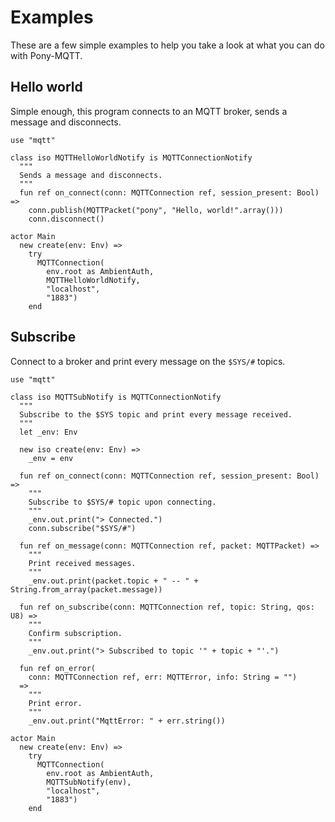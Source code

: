 # Examples

These are a few simple examples to help you take a look at what you can do with Pony-MQTT.

## Hello world

Simple enough, this program connects to an MQTT broker, sends a message and disconnects.

```pony
use "mqtt"

class iso MQTTHelloWorldNotify is MQTTConnectionNotify
  """
  Sends a message and disconnects.
  """
  fun ref on_connect(conn: MQTTConnection ref, session_present: Bool) =>
    conn.publish(MQTTPacket("pony", "Hello, world!".array()))
    conn.disconnect()

actor Main
  new create(env: Env) =>
    try
      MQTTConnection(
        env.root as AmbientAuth,
        MQTTHelloWorldNotify,
        "localhost",
        "1883")
    end
```

## Subscribe

Connect to a broker and print every message on the `$SYS/#` topics.

```pony
use "mqtt"

class iso MQTTSubNotify is MQTTConnectionNotify
  """
  Subscribe to the $SYS topic and print every message received.
  """
  let _env: Env

  new iso create(env: Env) =>
    _env = env

  fun ref on_connect(conn: MQTTConnection ref, session_present: Bool) =>
    """
    Subscribe to $SYS/# topic upon connecting.
    """
    _env.out.print("> Connected.")
    conn.subscribe("$SYS/#")

  fun ref on_message(conn: MQTTConnection ref, packet: MQTTPacket) =>
    """
    Print received messages.
    """
    _env.out.print(packet.topic + " -- " + String.from_array(packet.message))

  fun ref on_subscribe(conn: MQTTConnection ref, topic: String, qos: U8) =>
    """
    Confirm subscription.
    """
    _env.out.print("> Subscribed to topic '" + topic + "'.")

  fun ref on_error(
    conn: MQTTConnection ref, err: MQTTError, info: String = "")
  =>
    """
    Print error.
    """
    _env.out.print("MqttError: " + err.string())

actor Main
  new create(env: Env) =>
    try
      MQTTConnection(
        env.root as AmbientAuth,
        MQTTSubNotify(env),
        "localhost",
        "1883")
    end
```
